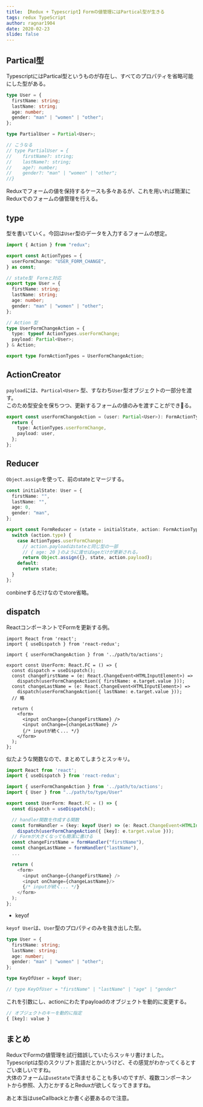 ```yaml
---
title: 【Redux + Typescript】Formの値管理にはPartical型が生きる
tags: redux TypeScript
author: ragnar1904
date: 2020-02-23
slide: false
---
```

## Partical型

TypescriptにはPartical型というものが存在し、すべてのプロパティを省略可能にした型がある。

```typescript
type User = {
  firstName: string;
  lastName: string;
  age: number;
  gender: "man" | "women" | "other";
};

type PartialUser = Partial<User>;

// こうなる
// type PartialUser = {
//    firstName?: string;
//    lastName?: string;
//    age?: number;
//    gender?: "man" | "women" | "other";
//}
```

Reduxでフォームの値を保持するケースも多々あるが、これを用いれば簡潔にReduxでのフォームの値管理を行える。


## type

型を書いていく。今回は`User`型のデータを入力するフォームの想定。

```typescript
import { Action } from "redux";

export const ActionTypes = {
  userFormChange: "USER_FORM_CHANGE",
} as const;

// state型　Formと対応
export type User = {
  firstName: string;
  lastName: string;
  age: number;
  gender: "man" | "women" | "other";
};

// Action 型
type UserFormChangeAction = {
  type: typeof ActionTypes.userFormChange;
  payload: Partial<User>;
} & Action;

export type FormActionTypes = UserFormChangeAction;
```


## ActionCreator
`payload`には、`Partical<User>` 型、すなわち`User`型オブジェクトの一部分を渡す。  
このため型安全を保ちつつ、更新するフォームの値のみを渡すことができる。

```typescript
export const userFormChangeAction = (user: Partial<User>): FormActionTypes => {
  return {
    type: ActionTypes.userFormChange,
    payload: user,
  };
};
```

## Reducer
`Object.assign`を使って、前のstateとマージする。

```typescript
const initialState: User = {
  firstName: "",
  lastName: "",
  age: 0,
  gender: "man",
};

export const FormReducer = (state = initialState, action: FormActionTypes):User => {
  switch (action.type) {
    case ActionTypes.userFormChange:
      // action.payloadはstateと同じ型の一部
      // { age: 20 }のように渡せばageだけが更新される。
      return Object.assign({}, state, action.payload);
    default:
      return state;
  }
};
```

conbineするだけなのでstore省略。


## dispatch

ReactコンポーネントでFormを更新する例。

```typescript:コンポーネント
import React from 'react';
import { useDispatch } from 'react-redux';

import { userFormChangeAction } from '../path/to/actions';

export const UserForm: React.FC = () => {
  const dispatch = useDispatch();
  const changeFirstName = (e: React.ChangeEvent<HTMLInputElement>) =>
    dispatch(userFormChangeAction({ firstName: e.target.value }));
  const changeLastName = (e: React.ChangeEvent<HTMLInputElement>) =>
    dispatch(userFormChangeAction({ lastName: e.target.value }));
  // 略

  return (
    <form>
      <input onChange={changeFirstName} />
      <input onChange={changeLastName} />
      {/* inputが続く... */}
    </form>
  );
};
```

似たような関数なので、まとめてしまうとスッキリ。

```typescript
import React from 'react';
import { useDispatch } from 'react-redux';

import { userFormChangeAction } from '../path/to/actions';
import { User } from "../path/to/type/User"

export const UserForm: React.FC = () => {
  const dispatch = useDispatch();

  // handler関数を作成する関数
  const formHandler = (key: keyof User) => (e: React.ChangeEvent<HTMLInputElement | HTMLTextAreaElement>) =>
    dispatch(userFormChangeAction({ [key]: e.target.value }));
  // Formが大きくなっても簡潔に書ける
  const changeFirstName = formHandler("firstName"),
  const changeLastName = formHandler("lastName"),
  ...

  return (
    <form>
      <input onChange={changeFirstName} />
      <input onChange={changeLastName}/>
      {/* inputが続く... */}
    </form>
  );
};
```

- keyof

`keyof User`は、`User`型のプロパティのみを抜き出した型。

```typescript
type User = {
  firstName: string;
  lastName: string;
  age: number;
  gender: "man" | "women" | "other";
};

type KeyOfUser = keyof User;

// type KeyOfUser = "firstName" | "lastName" | "age" | "gender"
```

これを引数にし、actionにわたすpayloadのオブジェクトを動的に変更する。

```typescript
// オブジェクトのキーを動的に指定
{ [key]: value }
```

## まとめ

ReduxでFormの値管理を試行錯誤していたらスッキリ書けました。  
Typescriptは型のスクリプト言語だとかいうけど、その感覚がわかってくるとすごい楽しいですね。  
大体のフォームは`useState`で済ませることも多いのですが、複数コンポーネントから参照、入力とかするとReduxが欲しくなってきますね。  


あと本当はuseCallbackとか書く必要あるので注意。
